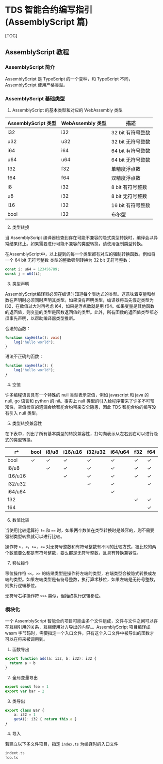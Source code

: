 # TDS 智能合约编写指引 (AssemblyScript 篇)

[TOC]

## AssemblyScript 教程


### AssemblyScript 简介


AssemblyScript 是 TypeScript 的一个变种，和 TypeScript 不同，AssemblyScript 使用严格类型。


### AssemblyScript 基础类型

1. AssemblyScript 的基本类型和对应的 WebAssembly 类型

| AssemblyScript 类型 | WebAssembly 类型 | 描述              |
|---------------------|------------------|-------------------|
| i32                 | i32              | 32 bit 有符号整数 |
| u32                 | u32              | 32 bit 无符号整数 |
| i64                 | i64              | 64 bit 有符号整数 |
| u64                 | u64              | 64 bit 无符号整数 |
| f32                 | f32              | 单精度浮点数      |
| f64                 | f64              | 双精度浮点数      |
| i8                  | i32              | 8 bit 有符号整数  |
| u8                  | i32              | 8 bit 无符号整数  |
| i16                 | i32              | 16 bit 有符号整数 |
| bool                | i32              | 布尔型            |


2. 类型转换

当 AssemblyScript 编译器检查到存在可能不兼容的隐式类型转换时，编译会以异常结果终止。如果需要进行可能不兼容的类型转换，请使用强制类型转换。

在AssemblyScript中，以上提到的每一个类型都有对应的强制转换函数。例如将一个 64 bit 无符号整数 类型的整数强制转换为 32 bit 无符号整数：

```typescript
const i: u64 = 123456789;
const j = u64(i);
```

3. 类型声明

AssemblyScript编译器必须在编译时知道每个表达式的类型。这意味着变量和参数在声明时必须同时声明其类型。如果没有声明类型，编译器将首先假定类型为i32，在数值过大时再考虑 i64，如果是浮点数就是用 f64。如果变量是其他函数的返回值，则变量的类型是函数返回值的类型。此外，所有函数的返回值类型都必须事先声明，以帮助编译器类型推断。

合法的函数：

```typescript
function sayHello(): void{
    log("hello world");
}
```

语法不正确的函数：


```typescript
function sayHello(): {
    log("hello world");
}
```

4. 空值

许多编程语言具有一个特殊的 null 类型表示空值，例如 javascript 和 java 的 null, go 语言和 python 的 nil。事实上 null 类型的引入给程序带来了许多不可预知性，空值检查的遗漏会给智能合约带来安全隐患，因此 TDS 智能合约的编写没有引入 null 类型。


5. 类型转换兼容性

在下表中，列出了所有基本类型的转换兼容性，打勾向表示从左右到右可以进行隐式的类型转换。





| ↱       | bool | i8/u8 | i16/u16 | i32/u32 | i64/u64 | f32 | f64 |
|---------|------|-------|---------|---------|---------|-----|-----|
| bool    | ✓    | ✓     | ✓       | ✓       | ✓       | ✓   | ✓   |
| i8/u8   |      | ✓     | ✓       | ✓       | ✓       | ✓   | ✓   |
| i16/u16 |      |       | ✓       | ✓       | ✓       | ✓   | ✓   |
| i32/u32 |      |       |         | ✓       | ✓       |     | ✓   |
| i64/u64 |      |       |         |         | ✓       |     |     |
| f32     |      |       |         |         |         | ✓   | ✓   |
| f64     |      |       |         |         |         |     | ✓   |


6. 数值比较

当使用比较运算符 ```!=``` 和 ```==``` 时，如果两个数值在类型转换时是兼容的，则不需要强制类型转换就可以进行比较。

操作符 ```>```，```<```，```>=```，```<=``` 对无符号整数和有符号整数有不同的比较方式，被比较的两个数值要么都是有符号整数，要么都是无符号整数，且具有转换兼容性。


7. 移位操作

移位操作符 ```<<```，```>>``` 的结果类型是操作符左端的类型，右端类型会被隐式转换成左端的类型。如果左端类型是有符号整数，执行算术移位，如果左端是无符号整数，则执行逻辑移位。

无符号右移操作符 ```>>>``` 类似，但始终执行逻辑移位。

### 模块化

一个 AssemblyScript 智能合约项目可能由多个文件组成，文件与文件之间可以存在互相引用的关系，互相使用对方导出的内容。。AssemblyScript 项目编译成 wasm 字节码时，需要指定一个入口文件，只有这个入口文件中被导出的函数才可以在将来被调用到。

1. 函数导出


```typescript
export function add(a: i32, b: i32): i32 {
  return a + b
}
```


2. 全局变量导出

```typescript
export const foo = 1
export var bar = 2
```


3. 类导出

```typescript
export class Bar {
    a: i32 = 1
    getA(): i32 { return this.a }
}
```

4. 导入

若建立以下多文件项目，指定 ```index.ts``` 为编译时的入口文件

```sh
indext.ts
foo.ts
```








